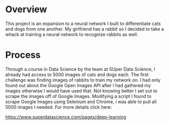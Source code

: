 # Overview
This project is an expansion to a neural network I built to differentiate cats and dogs from one another. My girlfriend has a rabbit so I decided to take a whack at training a neural network to recognize rabbits as well. 

# Process
Through a course in Data Science by the team at SUper Data Science, I already had access to 5000 images of cats and dogs each. The first challenge was finding images of rabbits to train my network on. I had only found out about the Google Open Images API after I had gathered my images otherwise I would have used that. Not knowing better I set out to scrape the images off of Google Images. Modifying a script I found to scrape Google Images using Selenium and Chrome, i was able to pull all 5000 images I needed. For more details click here: 

https://www.superdatascience.com/pages/deep-learning
